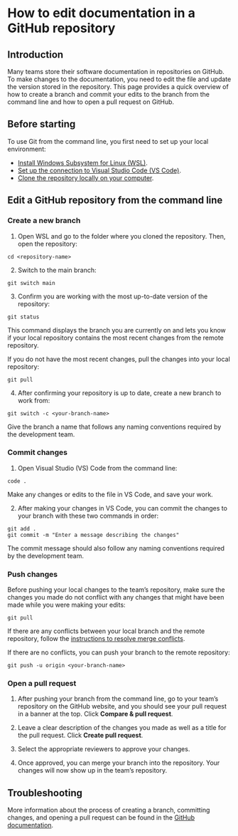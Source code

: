 # How to edit documentation in a GitHub repository 

## Introduction

Many teams store their software documentation in repositories on GitHub. To make changes to the documentation, you need to edit the file and update the version stored in the repository. This page provides a quick overview of how to create a branch and commit your edits to the branch from the command line and how to open a pull request on GitHub.

## Before starting

To use Git from the command line, you first need to set up your local environment: 
- [Install Windows Subsystem for Linux (WSL)](https://learn.microsoft.com/en-us/windows/wsl/install). 
- [Set up the connection to Visual Studio Code (VS Code)](https://code.visualstudio.com/docs/setup/setup-overview). 
- [Clone the repository locally on your computer](https://docs.github.com/en/repositories/creating-and-managing-repositories/cloning-a-repository?tool=cli).

## Edit a GitHub repository from the command line

### Create a new branch
1. Open WSL and go to the folder where you cloned the repository. Then, open the repository:

```
cd <repository-name>
```

2. Switch to the main branch:

```
git switch main
```

3. Confirm you are working with the most up-to-date version of the repository:

```
git status
```

This command displays the branch you are currently on and lets you know if your local repository contains the most recent changes from the remote repository.

If you do not have the most recent changes, pull the changes into your local repository:

```
git pull
```

4. After confirming your repository is up to date, create a new branch to work from:

```
git switch -c <your-branch-name>
```

Give the branch a name that follows any naming conventions required by the development team.

### Commit changes

1. Open Visual Studio (VS) Code from the command line:

```
code .
```

Make any changes or edits to the file in VS Code, and save your work. 

2. After making your changes in VS Code, you can commit the changes to your branch with these two commands in order:

```
git add . 
git commit -m "Enter a message describing the changes"
```

The commit message should also follow any naming conventions required by the development team.

### Push changes

Before pushing your local changes to the team’s repository, make sure the changes you made do not conflict with any changes that might have been made while you were making your edits:

```
git pull 
```

If there are any conflicts between your local branch and the remote repository, follow the [instructions to resolve merge conflicts](https://docs.github.com/en/pull-requests/collaborating-with-pull-requests/addressing-merge-conflicts/resolving-a-merge-conflict-using-the-command-line).

If there are no conflicts, you can push your branch to the remote repository:

```
git push -u origin <your-branch-name>
```

### Open a pull request 

1. After pushing your branch from the command line, go to your team’s repository on the GitHub website, and you should see your pull request in a banner at the top. Click **Compare & pull request**.


2. Leave a clear description of the changes you made as well as a title for the pull request. Click **Create pull request**.




3. Select the appropriate reviewers to approve your changes. 


4. Once approved, you can merge your branch into the repository. Your changes will now show up in the team’s repository.

## Troubleshooting

More information about the process of creating a branch, committing changes, and opening  a pull request can be found in the [GitHub documentation](https://docs.github.com/en/pull-requests). 
